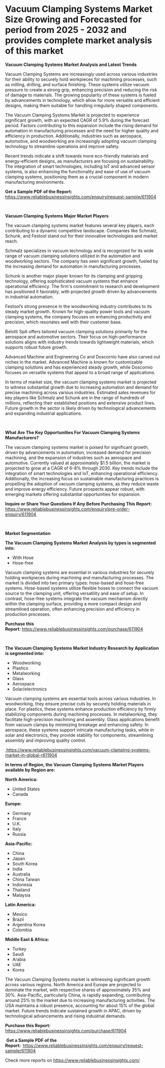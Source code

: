 <p><h1>Vacuum Clamping Systems Market Size Growing and Forecasted for period from 2025 - 2032 and provides complete market analysis of this market</h1></p><p><strong>Vacuum Clamping Systems Market Analysis and Latest Trends</strong></p>
<p><p>Vacuum Clamping Systems are increasingly used across various industries for their ability to securely hold workpieces for machining processes, such as milling, drilling, and surface finishing. These systems utilize vacuum pressure to create a strong grip, enhancing precision and reducing the risk of damage to materials. The growing popularity of these systems is fueled by advancements in technology, which allow for more versatile and efficient designs, making them suitable for handling irregularly shaped components.</p><p>The Vacuum Clamping Systems Market is projected to experience significant growth, with an expected CAGR of 5.9% during the forecast period. Factors contributing to this expansion include the rising demand for automation in manufacturing processes and the need for higher quality and efficiency in production. Additionally, industries such as aerospace, automotive, and woodworking are increasingly adopting vacuum clamping technology to streamline operations and improve safety. </p><p>Recent trends indicate a shift towards more eco-friendly materials and energy-efficient designs, as manufacturers are focusing on sustainability. The integration of smart technologies, including IoT and advanced sensor systems, is also enhancing the functionality and ease of use of vacuum clamping systems, positioning them as a crucial component in modern manufacturing environments.</p></p>
<p><strong>Get a Sample PDF of the Report:&nbsp;</strong> <a href="https://www.reliablebusinessinsights.com/enquiry/request-sample/611904?utm_campaign=2319&utm_medium=2&utm_source=Github&utm_content=ia&utm_term=08042025&utm_id=vacuum-clamping-systems">https://www.reliablebusinessinsights.com/enquiry/request-sample/611904</a></p>
<p>&nbsp;</p>
<p><strong>Vacuum Clamping Systems Major Market Players</strong></p>
<p><p>The vacuum clamping systems market features several key players, each contributing to a dynamic competitive landscape. Companies like Schmalz, Schunk, and Festool stand out for their innovative technologies and market reach.</p><p>Schmalz specializes in vacuum technology and is recognized for its wide range of vacuum clamping solutions utilized in the automation and woodworking sectors. The company has seen significant growth, fueled by the increasing demand for automation in manufacturing processes.</p><p>Schunk is another major player known for its clamping and gripping technology, offering sophisticated vacuum systems that enhance operational efficiency. The firm's commitment to research and development has positioned it favorably, with projected growth driven by advancements in industrial automation.</p><p>Festool’s strong presence in the woodworking industry contributes to its steady market growth. Known for high-quality power tools and vacuum clamping systems, the company focuses on enhancing productivity and precision, which resonates well with their customer base.</p><p>Belotti SpA offers tailored vacuum clamping solutions primarily for the aerospace and automotive sectors. Their focus on high-performance solutions aligns with industry trends towards lightweight materials, which supports robust future growth.</p><p>Advanced Machine and Engineering Co and Doscornio have also carved out niches in the market. Advanced Machine is known for customizable clamping solutions and has experienced steady growth, while Doscornio focuses on versatile systems that appeal to a broad range of applications.</p><p>In terms of market size, the vacuum clamping systems market is projected to witness substantial growth due to increasing automation and demand for precise machining across various industries. Estimated sales revenues for key players like Schmalz and Schunk are in the range of hundreds of millions, reflecting their established positions and extensive product lines. Future growth in the sector is likely driven by technological advancements and expanding industrial applications.</p></p>
<p>&nbsp;</p>
<p><strong>What Are The Key Opportunities For Vacuum Clamping Systems Manufacturers?</strong></p>
<p><p>The vacuum clamping systems market is poised for significant growth, driven by advancements in automation, increased demand for precision machining, and the expansion of industries such as aerospace and automotive. Currently valued at approximately $1.5 billion, the market is projected to grow at a CAGR of 6-8% through 2030. Key trends include the integration of smart technologies and IoT, enhancing operational efficiency. Additionally, the increasing focus on sustainable manufacturing practices is propelling the adoption of vacuum clamping systems, as they reduce waste and improve energy efficiency. Future prospects appear robust, with emerging markets offering substantial opportunities for expansion.</p></p>
<p><strong>Inquire or Share Your Questions If Any Before Purchasing This Report:</strong> <a href="https://www.reliablebusinessinsights.com/enquiry/pre-order-enquiry/611904?utm_campaign=2319&utm_medium=2&utm_source=Github&utm_content=ia&utm_term=08042025&utm_id=vacuum-clamping-systems">https://www.reliablebusinessinsights.com/enquiry/pre-order-enquiry/611904</a></p>
<p>&nbsp;</p>
<p><strong>Market Segmentation</strong></p>
<p><strong>The Vacuum Clamping Systems Market Analysis by types is segmented into:</strong></p>
<p><ul><li>With Hose</li><li>Hose-free</li></ul></p>
<p><p>Vacuum clamping systems are essential in various industries for securely holding workpieces during machining and manufacturing processes. The market is divided into two primary types: hose-based and hose-free systems. Hose-based systems utilize flexible hoses to connect the vacuum source to the clamping unit, offering versatility and ease of setup. In contrast, hose-free systems integrate the vacuum mechanism directly within the clamping surface, providing a more compact design and streamlined operation, often enhancing precision and efficiency in production processes.</p></p>
<p><strong>Purchase this Report:&nbsp;</strong><a href="https://www.reliablebusinessinsights.com/purchase/611904?utm_campaign=2319&utm_medium=2&utm_source=Github&utm_content=ia&utm_term=08042025&utm_id=vacuum-clamping-systems">https://www.reliablebusinessinsights.com/purchase/611904</a></p>
<p>&nbsp;</p>
<p><strong>The Vacuum Clamping Systems Market Industry Research by Application is segmented into:</strong></p>
<p><ul><li>Woodworking</li><li>Plastics</li><li>Metalworking</li><li>Glass</li><li>Aerospace</li><li>Solar/electronics</li></ul></p>
<p><p>Vacuum clamping systems are essential tools across various industries. In woodworking, they ensure precise cuts by securely holding materials in place. For plastics, these systems enhance production efficiency by firmly stabilizing components during machining processes. In metalworking, they facilitate high-precision machining and assembly. Glass applications benefit from vacuum clamps by minimizing breakage and enhancing safety. In aerospace, these systems support intricate manufacturing tasks, while in solar and electronics, they provide stability for components, streamlining assembly and improving quality control.</p></p>
<p><a href="https://www.reliablebusinessinsights.com/vacuum-clamping-systems-market-in-global-r611904?utm_campaign=2319&utm_medium=2&utm_source=Github&utm_content=ia&utm_term=08042025&utm_id=vacuum-clamping-systems">&nbsp;https://www.reliablebusinessinsights.com/vacuum-clamping-systems-market-in-global-r611904</a></p>
<p><strong>In terms of Region, the Vacuum Clamping Systems Market Players available by Region are:</strong></p>
<p>
    <p> <strong> North America: </strong>
        <ul>
            <li>United States</li>
            <li>Canada</li>
        </ul>
        </p> 
    <p> <strong> Europe: </strong>
        <ul>
            <li>Germany</li>
            <li>France</li>
            <li>U.K.</li>
            <li>Italy</li>
            <li>Russia</li>
        </ul>
        </p> 
    <p> <strong> Asia-Pacific: </strong>
        <ul>
            <li>China</li>
            <li>Japan</li>
            <li>South Korea</li>
            <li>India</li>
            <li>Australia</li>
            <li>China Taiwan</li>
            <li>Indonesia</li>
            <li>Thailand</li>
            <li>Malaysia</li>
        </ul>
        </p> 
    <p> <strong> Latin America: </strong>
        <ul>
            <li>Mexico</li>
            <li>Brazil</li>
            <li>Argentina Korea</li>
            <li>Colombia</li>
        </ul>
        </p> 
    <p> <strong> Middle East & Africa: </strong>
        <ul>
            <li>Turkey</li>
            <li>Saudi</li>
            <li>Arabia</li>
            <li>UAE</li>
            <li>Korea</li>
        </ul>
    </p>
    </p>
<p><p>The Vacuum Clamping Systems market is witnessing significant growth across various regions. North America and Europe are projected to dominate the market, with respective shares of approximately 35% and 30%. Asia-Pacific, particularly China, is rapidly expanding, contributing around 25% to the market due to increasing manufacturing activities. The USA maintains a robust presence, accounting for about 15% of the global market. Future trends indicate sustained growth in APAC, driven by technological advancements and rising industrial demands.</p></p>
<p><strong>Purchase this Report: </strong><a href="https://www.reliablebusinessinsights.com/purchase/611904?utm_campaign=2319&utm_medium=2&utm_source=Github&utm_content=ia&utm_term=08042025&utm_id=vacuum-clamping-systems">https://www.reliablebusinessinsights.com/purchase/611904</a></p>
<p>&nbsp;<strong>Get a Sample PDF of the Report:&nbsp;&nbsp;</strong><a href="https://www.reliablebusinessinsights.com/enquiry/request-sample/611904?utm_campaign=2319&utm_medium=2&utm_source=Github&utm_content=ia&utm_term=08042025&utm_id=vacuum-clamping-systems">https://www.reliablebusinessinsights.com/enquiry/request-sample/611904</a></p>
<p><strong></strong></p>
<p>Check more reports on <a href="https://www.reliablebusinessinsights.com/?utm_campaign=2319&utm_medium=2&utm_source=Github&utm_content=ia&utm_term=08042025&utm_id=vacuum-clamping-systems">https://www.reliablebusinessinsights.com/</a></p>